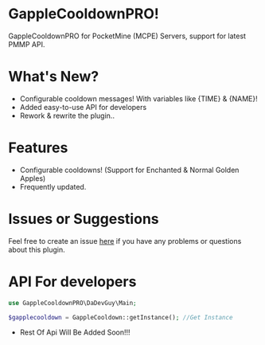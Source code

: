 
# GappleCooldownPRO!

GappleCooldownPRO for PocketMine (MCPE) Servers, support for latest PMMP API.

# What's New?

* Configurable cooldown messages! With variables like {TIME} & {NAME}!
* Added easy-to-use API for developers
* Rework & rewrite the plugin..

# Features

* Configurable cooldowns! (Support for Enchanted & Normal Golden Apples)
* Frequently updated.

# Issues or Suggestions

Feel free to create an issue [here](https://github.com/DaDevGuy/GappleCooldownPRO/issues) if you have any problems or questions about this plugin.

# API For developers

```php
use GappleCooldownPRO\DaDevGuy\Main;

$gapplecooldown = GappleCooldown::getInstance(); //Get Instance
```

* Rest Of Api Will Be Added Soon!!!
